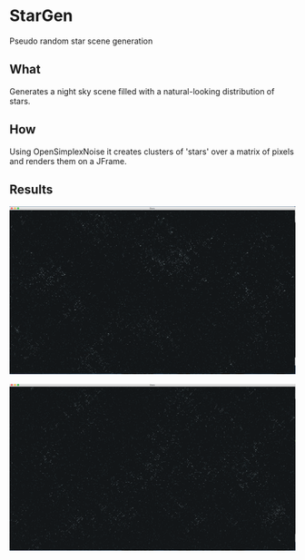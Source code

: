 # StarGen
Pseudo random star scene generation

## What
Generates a night sky scene filled with a natural-looking distribution of stars.

## How
Using OpenSimplexNoise it creates clusters of 'stars' over a matrix of pixels and renders them on a JFrame.

## Results
![screenshot](https://raw.githubusercontent.com/mathewharrington/StarGen/master/Stars/results/StarGen_1.png)


![screenshot](https://raw.githubusercontent.com/mathewharrington/StarGen/master/Stars/results/StarGen_2.png)


